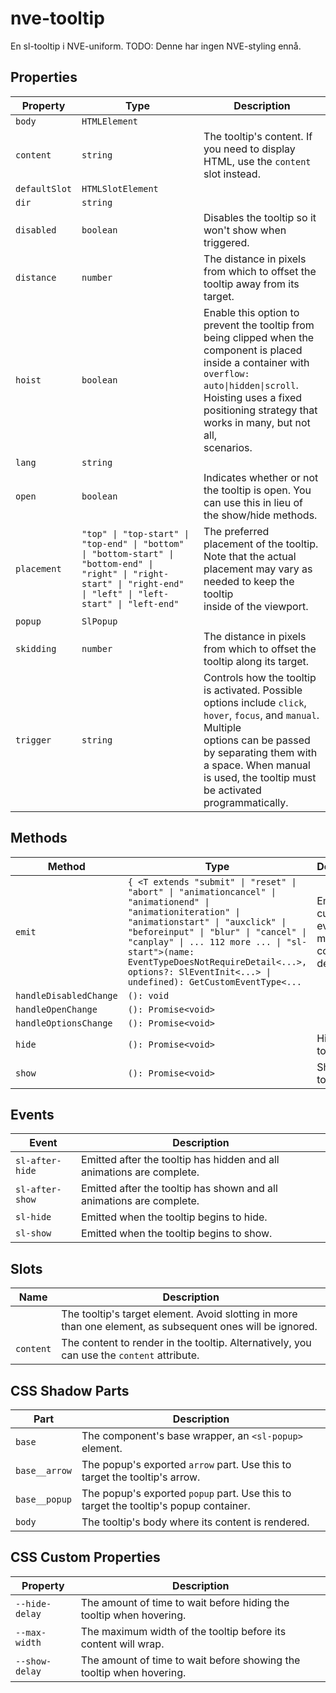 # nve-tooltip

En sl-tooltip i NVE-uniform. TODO: Denne har ingen NVE-styling ennå.

## Properties

| Property      | Type                                             | Description                                      |
|---------------|--------------------------------------------------|--------------------------------------------------|
| `body`        | `HTMLElement`                                    |                                                  |
| `content`     | `string`                                         | The tooltip's content. If you need to display HTML, use the `content` slot instead. |
| `defaultSlot` | `HTMLSlotElement`                                |                                                  |
| `dir`         | `string`                                         |                                                  |
| `disabled`    | `boolean`                                        | Disables the tooltip so it won't show when triggered. |
| `distance`    | `number`                                         | The distance in pixels from which to offset the tooltip away from its target. |
| `hoist`       | `boolean`                                        | Enable this option to prevent the tooltip from being clipped when the component is placed inside a container with<br />`overflow: auto\|hidden\|scroll`. Hoisting uses a fixed positioning strategy that works in many, but not all,<br />scenarios. |
| `lang`        | `string`                                         |                                                  |
| `open`        | `boolean`                                        | Indicates whether or not the tooltip is open. You can use this in lieu of the show/hide methods. |
| `placement`   | `"top" \| "top-start" \| "top-end" \| "bottom" \| "bottom-start" \| "bottom-end" \| "right" \| "right-start" \| "right-end" \| "left" \| "left-start" \| "left-end"` | The preferred placement of the tooltip. Note that the actual placement may vary as needed to keep the tooltip<br />inside of the viewport. |
| `popup`       | `SlPopup`                                        |                                                  |
| `skidding`    | `number`                                         | The distance in pixels from which to offset the tooltip along its target. |
| `trigger`     | `string`                                         | Controls how the tooltip is activated. Possible options include `click`, `hover`, `focus`, and `manual`. Multiple<br />options can be passed by separating them with a space. When manual is used, the tooltip must be activated<br />programmatically. |

## Methods

| Method                 | Type                                             | Description                                      |
|------------------------|--------------------------------------------------|--------------------------------------------------|
| `emit`                 | `{ <T extends "submit" \| "reset" \| "abort" \| "animationcancel" \| "animationend" \| "animationiteration" \| "animationstart" \| "auxclick" \| "beforeinput" \| "blur" \| "cancel" \| "canplay" \| ... 112 more ... \| "sl-start">(name: EventTypeDoesNotRequireDetail<...>, options?: SlEventInit<...> \| undefined): GetCustomEventType<...` | Emits a custom event with more convenient defaults. |
| `handleDisabledChange` | `(): void`                                       |                                                  |
| `handleOpenChange`     | `(): Promise<void>`                              |                                                  |
| `handleOptionsChange`  | `(): Promise<void>`                              |                                                  |
| `hide`                 | `(): Promise<void>`                              | Hides the tooltip                                |
| `show`                 | `(): Promise<void>`                              | Shows the tooltip.                               |

## Events

| Event           | Description                                      |
|-----------------|--------------------------------------------------|
| `sl-after-hide` | Emitted after the tooltip has hidden and all animations are complete. |
| `sl-after-show` | Emitted after the tooltip has shown and all animations are complete. |
| `sl-hide`       | Emitted when the tooltip begins to hide.         |
| `sl-show`       | Emitted when the tooltip begins to show.         |

## Slots

| Name      | Description                                      |
|-----------|--------------------------------------------------|
|           | The tooltip's target element. Avoid slotting in more than one element, as subsequent ones will be ignored. |
| `content` | The content to render in the tooltip. Alternatively, you can use the `content` attribute. |

## CSS Shadow Parts

| Part          | Description                                      |
|---------------|--------------------------------------------------|
| `base`        | The component's base wrapper, an `<sl-popup>` element. |
| `base__arrow` | The popup's exported `arrow` part. Use this to target the tooltip's arrow. |
| `base__popup` | The popup's exported `popup` part. Use this to target the tooltip's popup container. |
| `body`        | The tooltip's body where its content is rendered. |

## CSS Custom Properties

| Property       | Description                                      |
|----------------|--------------------------------------------------|
| `--hide-delay` | The amount of time to wait before hiding the tooltip when hovering. |
| `--max-width`  | The maximum width of the tooltip before its content will wrap. |
| `--show-delay` | The amount of time to wait before showing the tooltip when hovering. |
